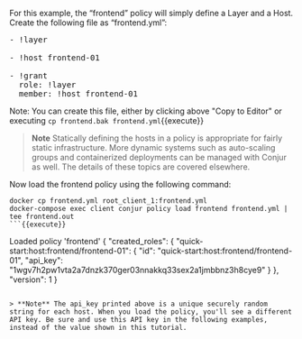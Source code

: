 For this example, the “frontend” policy will simply define a Layer and a Host. Create the following file as “frontend.yml”:

<pre class="file" data-filename="frontend.yml" data-target="replace">
- !layer

- !host frontend-01

- !grant
  role: !layer
  member: !host frontend-01
</pre>

Note: You can create this file, either by clicking above "Copy to Editor" or executing `cp frontend.bak frontend.yml`{{execute}}

> **Note** Statically defining the hosts in a policy is appropriate for fairly static infrastructure. More dynamic systems such as auto-scaling groups and containerized deployments can be managed with Conjur as well. The details of these topics are covered elsewhere.

Now load the frontend policy using the following command:


```
docker cp frontend.yml root_client_1:frontend.yml
docker-compose exec client conjur policy load frontend frontend.yml | tee frontend.out
```{{execute}}

```
Loaded policy 'frontend'
{
  "created_roles": {
    "quick-start:host:frontend/frontend-01": {
      "id": "quick-start:host:frontend/frontend-01",
      "api_key": "1wgv7h2pw1vta2a7dnzk370ger03nnakkq33sex2a1jmbbnz3h8cye9"
    }
  },
  "version": 1
}
```

> **Note** The api_key printed above is a unique securely random string for each host. When you load the policy, you'll see a different API key. Be sure and use this API key in the following examples, instead of the value shown in this tutorial.
